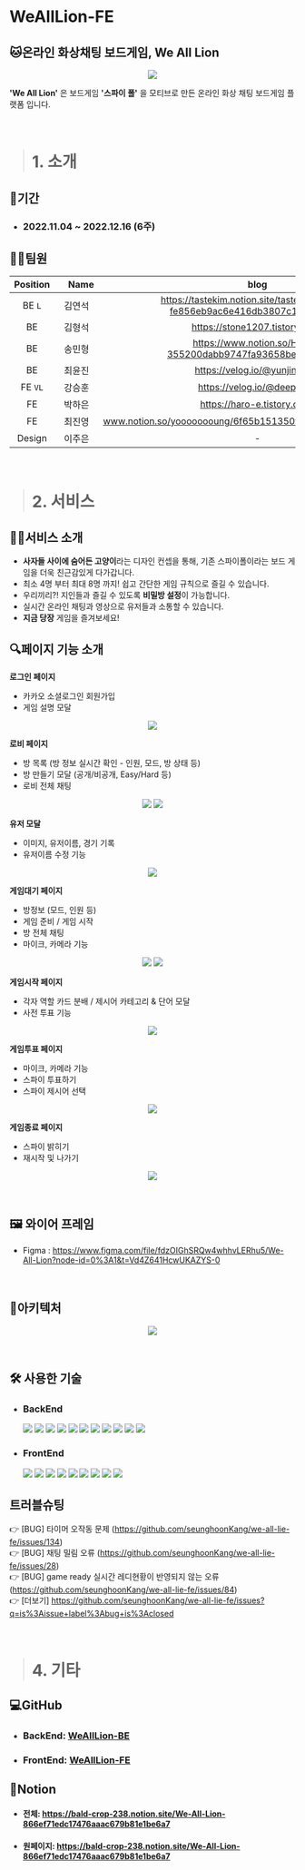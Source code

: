 # WeAllLion-FE

## 🐱온라인 화상채팅 보드게임, We All Lion

<p align="center">
  <img src = "https://user-images.githubusercontent.com/113876583/207038393-fdc23118-2da2-4974-b46e-fbe5fc00956f.jpg" />
</p>


**'We All Lion'** 은 보드게임 **'스파이 폴'** 을 모티브로 만든 온라인 화상 채팅 보드게임 플랫폼 입니다.

<br>

> # 1. 소개 

## 📆기간
- ### 2022.11.04 ~ 2022.12.16 (6주)

## 👨‍💻팀원

|Position|　Name　|blog|Github|
|:------:|:------:|:-------:|:-------:|
|BE `L`|김연석|https://tastekim.notion.site/tastekim_Devlog-fe856eb9ac6e416db3807c12fcab39c5|https://github.com/tastekim|
|BE|김형석|https://stone1207.tistory.com/ |https://github.com/kimhsno1|
|BE|송민형|https://www.notion.so/Home-355200dabb9747fa93658bee658e23d2| https://github.com/Minhyeong-S|
|BE|최윤진|https://velog.io/@yunjin5450|https://github.com/yunjin5450|
|FE `VL`|강승훈|https://velog.io/@deepthink|https://github.com/seunghoonKang|
|FE|박하은|https://haro-e.tistory.com/|https://github.com/parkharoi|
|FE|최진영|www.notion.so/yoooooooung/6f65b151350f486f8696c9090504a15b|https://github.com/yoooooooung|
|Design|이주은|-|**Gmail :** zooni0630@gmail.com|

<br>

> # 2. 서비스

## 👨‍🏫서비스 소개
- **사자들 사이에 숨어든 고양이**라는 디자인 컨셉을 통해, 기존 스파이폴이라는 보드 게임을 더욱 친근감있게 다가갑니다.
- 최소 4명 부터 최대 8명 까지! 쉽고 간단한 게임 규칙으로 즐길 수 있습니다.
- 우리끼리?! 지인들과 즐길 수 있도록 **비밀방 설정**이 가능합니다.
- 실시간 온라인 채팅과 영상으로 유저들과 소통할 수 있습니다.  
- **지금 당장** 게임을 즐겨보세요!

<!--   👉 [We All Lion 바로가기](https://we-all-lie.vercel.app/) -->


## 🔍페이지 기능 소개

**로그인 페이지**

- 카카오 소셜로그인 회원가입
- 게임 설명 모달

<p align="center">
  <img src = "https://user-images.githubusercontent.com/59612529/207869670-1a563a40-432e-457e-bee6-2e3f1c73c798.gif" />
</p>
  
**로비 페이지**

- 방 목록 (방 정보 실시간 확인 - 인원, 모드, 방 상태 등)
- 방 만들기 모달 (공개/비공개, Easy/Hard 등)
- 로비 전체 채팅

<p align="center">
  <img src = "https://user-images.githubusercontent.com/59612529/207870609-51b3ecc0-2693-4bb6-a190-581acfe27f38.gif" />
  <img src = "https://user-images.githubusercontent.com/59612529/207871097-1b9e2b79-e77a-4a59-90ae-82cf35993995.gif" />
</p>


**유저 모달**

- 이미지, 유저이름, 경기 기록 
- 유저이름 수정 기능

<p align="center">
  <img src = "https://user-images.githubusercontent.com/59612529/207872058-2b85d27d-90b8-4370-aeb3-ad3c80e6ea91.gif" />
</p>

**게임대기 페이지**

- 방정보 (모드, 인원 등)
- 게임 준비 / 게임 시작 
- 방 전체 채팅
- 마이크, 카메라 기능

<p align="center">
  <img src = "https://user-images.githubusercontent.com/59612529/207873664-b85c77ba-6420-483c-bf37-fdf7b35737ef.gif" />
  <img src = "https://user-images.githubusercontent.com/59612529/207871680-5d49d68b-f003-41f0-92a9-9a2621ae37a3.gif" />
</p>
  



**게임시작 페이지**

- 각자 역할 카드 분배 / 제시어 카테고리 & 단어 모달
- 사전 투표 기능

<p align="center">
  <img src = "https://user-images.githubusercontent.com/59612529/207875492-c235e306-5d8a-4b44-895b-ed3aebe6d802.gif" />
</p>


**게임투표 페이지**

- 마이크, 카메라 기능
- 스파이 투표하기
- 스파이 제시어 선택 

<p align="center">
  <img src = "https://user-images.githubusercontent.com/59612529/207876382-0e8e49b4-cc15-478a-8a5e-95283fbbe3a9.gif" />
</p>


**게임종료 페이지**

- 스파이 밝히기
- 재시작 및 나가기

<p align="center">
  <img src = "https://user-images.githubusercontent.com/59612529/207949357-2647f0ed-2fe5-4277-8cae-2147ab19ccf2.gif" />
</p>

<br>




## 🖼️ 와이어 프레임

- Figma : https://www.figma.com/file/fdzOIGhSRQw4whhvLERhu5/We-All-Lion?node-id=0%3A1&t=Vd4Z641HcwUKAZYS-0

<br />

## 🗽아키텍처

<p align="center">
  <img src = "https://user-images.githubusercontent.com/59612529/207881623-c6b3a74f-d463-478d-9a67-464bcc07aef3.png" />
</p>

<br />

## 🛠 사용한 기술

- ### BackEnd   
  <img src="https://img.shields.io/badge/Axios-5A29E4?style=for-the-badge&logo=Axios&logoColor=white"> <img src="https://img.shields.io/badge/JSONWebTokens-000000?style=for-the-badge&logo=JSONWebTokens&logoColor=white"> <img src="https://img.shields.io/badge/Docker-2496ED?style=for-the-badge&logo=Docker&logoColor=white"> <img src="https://img.shields.io/badge/Redis-DC382D?style=for-the-badge&logo=Redis&logoColor=white"> <img src="https://img.shields.io/badge/JavaScript-F7DF1E?style=for-the-badge&logo=JavaScript&logoColor=white"> <img src="https://img.shields.io/badge/Node.js-339933?style=for-the-badge&logo=Node.js&logoColor=white"> <img src="https://img.shields.io/badge/Express-000000?style=for-the-badge&logo=Express&logoColor=white"> <img src="https://img.shields.io/badge/MongoDB-47A248?style=for-the-badge&logo=MongoDB&logoColor=white"> <img src="https://img.shields.io/badge/NGINX-009639?style=for-the-badge&logo=NGINX&logoColor=white"> <img src="https://img.shields.io/badge/Socket.io-010101?style=for-the-badge&logo=Socket.io&logoColor=white"> <img src="https://img.shields.io/badge/WebRTC-F37C20?style=for-the-badge&logo=WebRTC&logoColor=white">

- ### FrontEnd

  <img src="https://img.shields.io/badge/React Router-CA4245?style=for-the-badge&logo=React Router&logoColor=white"> <img src="https://img.shields.io/badge/Tailwind CSS-06B6D4?style=for-the-badge&logo=Tailwind CSS&logoColor=white"> <img src="https://img.shields.io/badge/Axios-5A29E4?style=for-the-badge&logo=Axios&logoColor=white"> <img src="https://img.shields.io/badge/Redux-764ABC?style=for-the-badge&logo=Redux&logoColor=white"> <img src="https://img.shields.io/badge/styled components-DB7093?style=for-the-badge&logo=styled components&logoColor=white"> <img src="https://img.shields.io/badge/Vercel-000000?style=for-the-badge&logo=Vercel&logoColor=white"> <img src="https://img.shields.io/badge/React-61DAFB?style=for-the-badge&logo=React&logoColor=black"> <img src="https://img.shields.io/badge/Socket.io-010101?style=for-the-badge&logo=Socket.io&logoColor=white"> <img src="https://img.shields.io/badge/WebRTC-F37C20?style=for-the-badge&logo=WebRTC&logoColor=white">



## 트러블슈팅 

  👉 [BUG] 타이머 오작동 문제 (https://github.com/seunghoonKang/we-all-lie-fe/issues/134) <br>
  👉 [BUG] 채팅 밀림 오류 (https://github.com/seunghoonKang/we-all-lie-fe/issues/28) <br>
  👉 [BUG] game ready 실시간 레디현황이 반영되지 않는 오류 (https://github.com/seunghoonKang/we-all-lie-fe/issues/84) <br>
  👉 [더보기] https://github.com/seunghoonKang/we-all-lie-fe/issues?q=is%3Aissue+label%3Abug+is%3Aclosed
  


<br>

> # 4. 기타

## 💻GitHub
  - ### BackEnd: [WeAllLion-BE](https://github.com/tastekim/WeAllLie-BE)
  - ### FrontEnd: [WeAllLion-FE](https://github.com/seunghoonKang/we-all-lie-fe)

## 📝Notion
  - #### 전체: https://bald-crop-238.notion.site/We-All-Lion-866ef71edc17476aaac679b81e1be6a7
  - #### 원페이지: https://bald-crop-238.notion.site/We-All-Lion-866ef71edc17476aaac679b81e1be6a7

